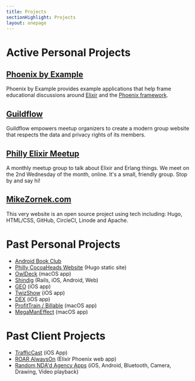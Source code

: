 ```yaml
---
title: Projects
sectionHighlight: Projects
layout: onepage
---
```


# Active Personal Projects

## [Phoenix by Example](https://twitter.com/phoenixexamples)

Phoenix by Example provides example applications that help frame educational discussions around [Elixir](https://elixir-lang.org/) and the [Phoenix framework](https://phoenixframework.org/).

## [Guildflow](/projects/guildflow/) 

Guildflow empowers meetup organizers to create a modern group website that respects the data and privacy rights of its members.

## [Philly Elixir Meetup](https://www.meetup.com/Philly-Elixir-Meetup/)

A monthly meetup group to talk about Elixir and Erlang things. We meet on the 2nd Wednesday of the month, online. It's a small, friendly group. Stop by and say hi!

## [MikeZornek.com](/projects/mikezornek-site/) 

This very website is an open source project using tech including: Hugo, HTML/CSS, GitHub, CircleCI, Linode and Apache.

# Past Personal Projects

* [Android Book Club](https://androidbookclub.guildflow.com/)
* [Philly CocoaHeads Website](/projects/philly-cocoaheads/) (Hugo static site)
* [OwlDeck](/projects/owldeck/) (macOS app)
* [Shindig](/projects/shindig/) (Rails, iOS, Android, Web)
* [GEO](/projects/geo/) (iOS app)
* [TwizShow](/projects/twizshow/) (iOS app)
* [DEX](/projects/dex/) (iOS app)
* [ProfitTrain / Billable](/projects/profittrain/) (macOS app)
* [MegaManEffect](/projects/megamaneffect/) (macOS app)

# Past Client Projects

* [TrafficCast](/projects/trafficcast/) (iOS App)
* [ROAR AlwaysOn](/projects/roar/) (Elixir Phoenix web app)
* [Random NDA'd Agency Apps](/projects/agency/) (iOS, Android, Bluetooth, Camera, Drawing, Video playback)
